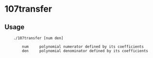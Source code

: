 # 107transfer

## Usage
```shell
    ./107transfer [num den]

        num     polynomial numerator defined by its coefficients
        den     polynomial denominator defined by its coefficients
```